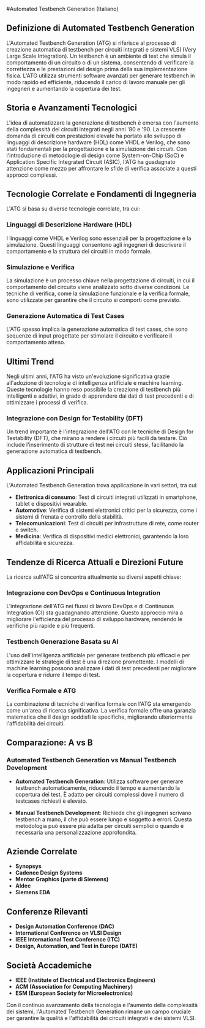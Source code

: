 #Automated Testbench Generation (Italiano)

## Definizione di Automated Testbench Generation

L'Automated Testbench Generation (ATG) si riferisce al processo di creazione automatica di testbench per circuiti integrati e sistemi VLSI (Very Large Scale Integration). Un testbench è un ambiente di test che simula il comportamento di un circuito o di un sistema, consentendo di verificare la correttezza e le prestazioni del design prima della sua implementazione fisica. L'ATG utilizza strumenti software avanzati per generare testbench in modo rapido ed efficiente, riducendo il carico di lavoro manuale per gli ingegneri e aumentando la copertura dei test.

## Storia e Avanzamenti Tecnologici

L'idea di automatizzare la generazione di testbench è emersa con l'aumento della complessità dei circuiti integrati negli anni '80 e '90. La crescente domanda di circuiti con prestazioni elevate ha portato allo sviluppo di linguaggi di descrizione hardware (HDL) come VHDL e Verilog, che sono stati fondamentali per la progettazione e la simulazione dei circuiti. Con l'introduzione di metodologie di design come System-on-Chip (SoC) e Application Specific Integrated Circuit (ASIC), l'ATG ha guadagnato attenzione come mezzo per affrontare le sfide di verifica associate a questi approcci complessi.

## Tecnologie Correlate e Fondamenti di Ingegneria

L'ATG si basa su diverse tecnologie correlate, tra cui:

### Linguaggi di Descrizione Hardware (HDL)

I linguaggi come VHDL e Verilog sono essenziali per la progettazione e la simulazione. Questi linguaggi consentono agli ingegneri di descrivere il comportamento e la struttura dei circuiti in modo formale.

### Simulazione e Verifica

La simulazione è un processo chiave nella progettazione di circuiti, in cui il comportamento del circuito viene analizzato sotto diverse condizioni. Le tecniche di verifica, come la simulazione funzionale e la verifica formale, sono utilizzate per garantire che il circuito si comporti come previsto.

### Generazione Automatica di Test Cases

L'ATG spesso implica la generazione automatica di test cases, che sono sequenze di input progettate per stimolare il circuito e verificare il comportamento atteso.

## Ultimi Trend

Negli ultimi anni, l'ATG ha visto un'evoluzione significativa grazie all'adozione di tecnologie di intelligenza artificiale e machine learning. Queste tecnologie hanno reso possibile la creazione di testbench più intelligenti e adattivi, in grado di apprendere dai dati di test precedenti e di ottimizzare i processi di verifica.

### Integrazione con Design for Testability (DFT)

Un trend importante è l'integrazione dell'ATG con le tecniche di Design for Testability (DFT), che mirano a rendere i circuiti più facili da testare. Ciò include l'inserimento di strutture di test nei circuiti stessi, facilitando la generazione automatica di testbench.

## Applicazioni Principali

L'Automated Testbench Generation trova applicazione in vari settori, tra cui:

- **Elettronica di consumo**: Test di circuiti integrati utilizzati in smartphone, tablet e dispositivi wearable.
- **Automotive**: Verifica di sistemi elettronici critici per la sicurezza, come i sistemi di frenata e controllo della stabilità.
- **Telecomunicazioni**: Test di circuiti per infrastrutture di rete, come router e switch.
- **Medicina**: Verifica di dispositivi medici elettronici, garantendo la loro affidabilità e sicurezza.

## Tendenze di Ricerca Attuali e Direzioni Future

La ricerca sull'ATG si concentra attualmente su diversi aspetti chiave:

### Integrazione con DevOps e Continuous Integration

L'integrazione dell'ATG nei flussi di lavoro DevOps e di Continuous Integration (CI) sta guadagnando attenzione. Questo approccio mira a migliorare l'efficienza del processo di sviluppo hardware, rendendo le verifiche più rapide e più frequenti.

### Testbench Generazione Basata su AI

L'uso dell'intelligenza artificiale per generare testbench più efficaci e per ottimizzare le strategie di test è una direzione promettente. I modelli di machine learning possono analizzare i dati di test precedenti per migliorare la copertura e ridurre il tempo di test.

### Verifica Formale e ATG

La combinazione di tecniche di verifica formale con l'ATG sta emergendo come un'area di ricerca significativa. La verifica formale offre una garanzia matematica che il design soddisfi le specifiche, migliorando ulteriormente l'affidabilità dei circuiti.

## Comparazione: A vs B

### Automated Testbench Generation vs Manual Testbench Development

- **Automated Testbench Generation**: Utilizza software per generare testbench automaticamente, riducendo il tempo e aumentando la copertura dei test. È adatto per circuiti complessi dove il numero di testcases richiesti è elevato.
  
- **Manual Testbench Development**: Richiede che gli ingegneri scrivano testbench a mano, il che può essere lungo e soggetto a errori. Questa metodologia può essere più adatta per circuiti semplici o quando è necessaria una personalizzazione approfondita.

## Aziende Correlate

- **Synopsys**
- **Cadence Design Systems**
- **Mentor Graphics (parte di Siemens)**
- **Aldec**
- **Siemens EDA**

## Conferenze Rilevanti

- **Design Automation Conference (DAC)**
- **International Conference on VLSI Design**
- **IEEE International Test Conference (ITC)**
- **Design, Automation, and Test in Europe (DATE)**

## Società Accademiche

- **IEEE (Institute of Electrical and Electronics Engineers)**
- **ACM (Association for Computing Machinery)**
- **ESM (European Society for Microelectronics)**

Con il continuo avanzamento della tecnologia e l'aumento della complessità dei sistemi, l'Automated Testbench Generation rimane un campo cruciale per garantire la qualità e l'affidabilità dei circuiti integrati e dei sistemi VLSI.